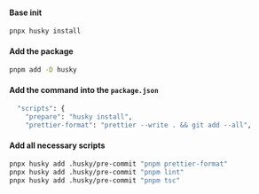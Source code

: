#### Base init

```bash
pnpx husky install
```

#### Add the package

```bash
pnpm add -D husky
```

#### Add the command into the `package.json`

```bash
  "scripts": {
    "prepare": "husky install",
    "prettier-format": "prettier --write . && git add --all",
```

#### Add all necessary scripts

```bash
pnpx husky add .husky/pre-commit "pnpm prettier-format"
pnpx husky add .husky/pre-commit "pnpm lint"
pnpx husky add .husky/pre-commit "pnpm tsc"
```

